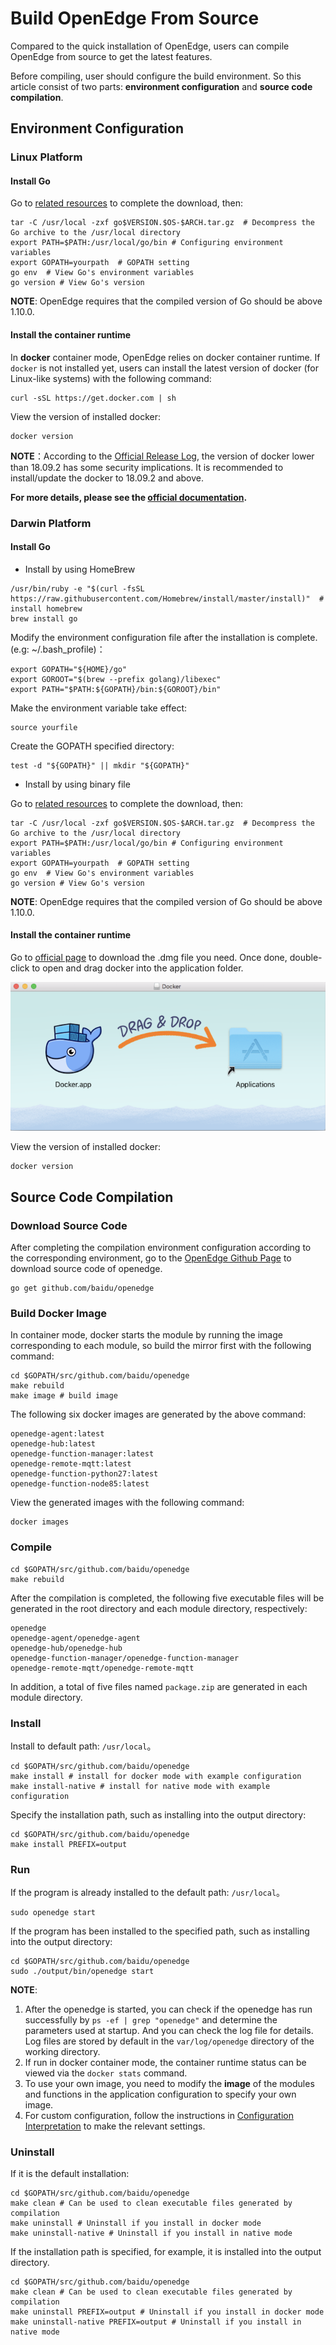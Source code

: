 # Build OpenEdge From Source

Compared to the quick installation of OpenEdge, users can compile OpenEdge from source to get the latest features.

Before compiling, user should configure the build environment. So this article consist of two parts: **environment configuration** and **source code compilation**.

## Environment Configuration

### Linux Platform

#### Install Go

Go to [related resources](../Resources-download.md) to complete the download, then:

```shell
tar -C /usr/local -zxf go$VERSION.$OS-$ARCH.tar.gz  # Decompress the Go archive to the /usr/local directory
export PATH=$PATH:/usr/local/go/bin # Configuring environment variables
export GOPATH=yourpath  # GOPATH setting
go env  # View Go's environment variables
go version # View Go's version
```

**NOTE**: OpenEdge requires that the compiled version of Go should be above 1.10.0.

#### Install the container runtime

In **docker** container mode, OpenEdge relies on docker container runtime. If `docker` is not installed yet, users can install the latest version of docker (for Linux-like systems) with the following command:

```shell
curl -sSL https://get.docker.com | sh
```

View the version of installed docker:

```shell
docker version
```

**NOTE**：According to the [Official Release Log](https://docs.docker.com/engine/release-notes/#18092), the version of docker lower than 18.09.2 has some security implications. It is recommended to install/update the docker to 18.09.2 and above.

**For more details, please see the [official documentation](https://docs.docker.com/install/).**

### Darwin Platform

#### Install Go

- Install by using HomeBrew

```shell
/usr/bin/ruby -e "$(curl -fsSL https://raw.githubusercontent.com/Homebrew/install/master/install)"  # install homebrew
brew install go
```

Modify the environment configuration file after the installation is complete.(e.g: ~/.bash_profile)：

```shell
export GOPATH="${HOME}/go"
export GOROOT="$(brew --prefix golang)/libexec"
export PATH="$PATH:${GOPATH}/bin:${GOROOT}/bin"
```

Make the environment variable take effect:

```shell
source yourfile
```

Create the GOPATH specified directory:

```shell
test -d "${GOPATH}" || mkdir "${GOPATH}"
```

- Install by using binary file

Go to [related resources](../Resources-download.md) to complete the download, then:

```shell
tar -C /usr/local -zxf go$VERSION.$OS-$ARCH.tar.gz  # Decompress the Go archive to the /usr/local directory
export PATH=$PATH:/usr/local/go/bin # Configuring environment variables
export GOPATH=yourpath  # GOPATH setting
go env  # View Go's environment variables
go version # View Go's version
```

**NOTE**: OpenEdge requires that the compiled version of Go should be above 1.10.0.

#### Install the container runtime

Go to [official page](https://hub.docker.com/editions/community/docker-ce-desktop-mac) to download the .dmg file you need. Once done, double-click to open and drag docker into the application folder.

![Install On Darwin](../../images/setup/docker-install-on-mac.png)

View the version of installed docker:

```shell
docker version
```

## Source Code Compilation

### Download Source Code

After completing the compilation environment configuration according to the corresponding environment, go to the [OpenEdge Github Page](https://github.com/baidu/openedge) to download source code of openedge.

```shell
go get github.com/baidu/openedge
```

### Build Docker Image

In container mode, docker starts the module by running the image corresponding to each module, so build the mirror first with the following command:

```shell
cd $GOPATH/src/github.com/baidu/openedge
make rebuild
make image # build image
```

The following six docker images are generated by the above command:

```shell
openedge-agent:latest
openedge-hub:latest
openedge-function-manager:latest
openedge-remote-mqtt:latest
openedge-function-python27:latest
openedge-function-node85:latest
```

View the generated images with the following command:

```shell
docker images
```

### Compile

```shell
cd $GOPATH/src/github.com/baidu/openedge
make rebuild
```

After the compilation is completed, the following five executable files will be generated in the root directory and each module directory, respectively:

```shell
openedge
openedge-agent/openedge-agent
openedge-hub/openedge-hub
openedge-function-manager/openedge-function-manager
openedge-remote-mqtt/openedge-remote-mqtt
```

In addition, a total of five files named `package.zip` are generated in each module directory.

### Install

Install to default path: `/usr/local`。

```shell
cd $GOPATH/src/github.com/baidu/openedge
make install # install for docker mode with example configuration
make install-native # install for native mode with example configuration
```

Specify the installation path, such as installing into the output directory:

```shell
cd $GOPATH/src/github.com/baidu/openedge
make install PREFIX=output
```

### Run

If the program is already installed to the default path: `/usr/local`。

```shell
sudo openedge start
```

If the program has been installed to the specified path, such as installing into the output directory:

```shell
cd $GOPATH/src/github.com/baidu/openedge
sudo ./output/bin/openedge start
```

**NOTE**:

1. After the openedge is started, you can check if the openedge has run successfully by `ps -ef | grep "openedge"` and determine the parameters used at startup. And you can check the log file for details. Log files are stored by default in the `var/log/openedge` directory of the working directory.
2. If run in docker container mode, the container runtime status can be viewed via the `docker stats` command.
3. To use your own image, you need to modify the **image** of the modules and functions in the application configuration to specify your own image.
4. For custom configuration, follow the instructions in [Configuration Interpretation](../tutorials/Config-interpretation.md) to make the relevant settings.

### Uninstall

If it is the default installation:

```shell
cd $GOPATH/src/github.com/baidu/openedge
make clean # Can be used to clean executable files generated by compilation
make uninstall # Uninstall if you install in docker mode
make uninstall-native # Uninstall if you install in native mode
```

If the installation path is specified, for example, it is installed into the output directory.

```shell
cd $GOPATH/src/github.com/baidu/openedge
make clean # Can be used to clean executable files generated by compilation
make uninstall PREFIX=output # Uninstall if you install in docker mode
make uninstall-native PREFIX=output # Uninstall if you install in native mode
```
